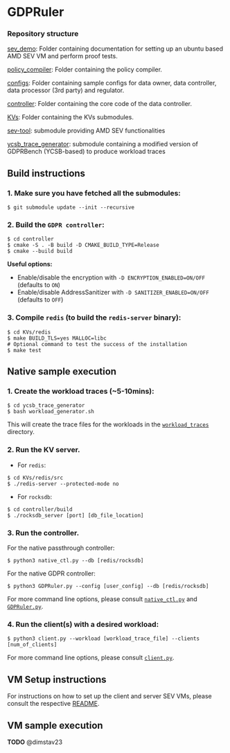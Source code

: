 # GDPRuler

### Repository structure
[sev_demo](./sev_demo): Folder containing documentation for setting up an ubuntu based AMD SEV VM and perform proof tests.

[policy_compiler](./policy_compiler): Folder containing the policy compiler.

[configs](./configs): Folder containing sample configs for data owner, data controller, data processor (3rd party) and regulator.

[controller](./controller): Folder containing the core code of the data controller.

[KVs](./KVs): Folder containing the KVs submodules.

[sev-tool](./sev-tool/): submodule providing AMD SEV functionalities

[ycsb_trace_generator](./ycsb_trace_generator/): submodule containing a modified version of GDPRBench (YCSB-based) to produce workload traces

## Build instructions

### 1. Make sure you have fetched all the submodules:
```
$ git submodule update --init --recursive
```

### 2. Build the `GDPR controller`:
```
$ cd controller
$ cmake -S . -B build -D CMAKE_BUILD_TYPE=Release
$ cmake --build build
```

**Useful options:**
- Enable/disable the encryption with `-D ENCRYPTION_ENABLED=ON/OFF` (defaults to `ON`)
- Enable/disable AddressSanitizer with `-D SANITIZER_ENABLED=ON/OFF` (defaults to `OFF`)

### 3. Compile `redis` (to build the `redis-server` binary):
```
$ cd KVs/redis
$ make BUILD_TLS=yes MALLOC=libc
# Optional command to test the success of the installation
$ make test
```

## Native sample execution

### 1. Create the workload traces (~5-10mins):
```
$ cd ycsb_trace_generator
$ bash workload_generator.sh
```
This will create the trace files for the workloads in the [`workload_traces`](./workload_traces) directory.

### 2. Run the KV server.
- For `redis`:
```
$ cd KVs/redis/src
$ ./redis-server --protected-mode no
```
- For `rocksdb`:
```
$ cd controller/build
$ ./rocksdb_server [port] [db_file_location]
```

### 3. Run the controller.
For the native passthrough controller:
```
$ python3 native_ctl.py --db [redis/rocksdb]
```
For the native GDPR controller:
```
$ python3 GDPRuler.py --config [user_config] --db [redis/rocksdb]
```

For more command line options, please consult [`native_ctl.py`](./native_ctl.py) and [`GDPRuler.py`](./GDPRuler.py).

### 4. Run the client(s) with a desired workload:
```
$ python3 client.py --workload [workload_trace_file] --clients [num_of_clients]
```

For more command line options, please consult [`client.py`](./client.py).

## VM Setup instructions
For instructions on how to set up the client and server SEV VMs, 
please consult the respective [README](./AMD_SEV_SNP/README.md).

## VM sample execution

**TODO** @dimstav23